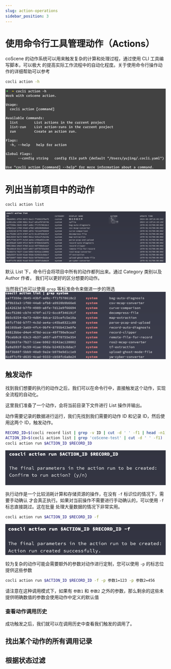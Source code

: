 ```yaml
---
slug: action-operations
sidebar_position: 3
---
```


# 使用命令行工具管理动作（Actions）

coScene 的动作系统可以用来触发复杂的计算和处理过程，通过使用 CLI 工具编写脚本，可以极大
的提高实际工作流程中的自动化程度。关于使用命令行操作动作的详细帮助可以参考

```bash
cocli action -h
```

![cocli-action-help](./img/3-cocli-action-help.png)

# 列出当前项目中的动作

```bash
cocli action list
```

![cocli-list-actions](./img/cocli-list-actions.png)

默认 List 下，命令行会将项目中所有的动作都列出来。通过 Category 类别以及 Author 作者，
我们可以更好的区分想要的动作。

当然我们也可以使用 `grep` 等标准命令来做进一步的筛选
![cocli-list-actions-grep-system](./img/cocli-list-actions-grep-system.png)

## 触发动作

找到我们想要的执行的动作之后，我们可以在命令行中，直接触发这个动作，实现全流程的自动化。

这里我们准备了一个动作，会将当前目录下文件进行 List 操作并输出。

动作需要记录的数据进行运行，我们先找到我们需要的动作 ID 和记录 ID，然后使用这两个 ID，触发动作。

```bash
RECORD_ID=$(cocli record list | grep -v ID | cut -d ' ' -f1 | head -n1)
ACTION_ID=$(cocli action list | grep 'coScene-test' | cut -d ' ' -f1)
cocli action run $ACTION_ID $RECORD_ID
```

![cocli-run-action-manual-confirm](./img/cocli-run-action-manual-confirm.png)

执行动作是一个比较消耗计算和存储资源的操作，在没有 `-f` 标识位的情况下，需要手动确认
才会真正执行。如果对当前操作不需要进行手动确认的，可以使用 `-f` 标志直接跳过。这在批量
处理大量数据的情况下非常实用。

```bash
cocli action run $ACTION_ID $RECORD_ID -f
```

![cocli-run-action-force](./img/cocli-run-action-force.png)

较为复杂的动作可能会需要额外的参数对动作进行定制，您可以使用 `-p` 的标志位提供这些参数

```bash
cocli action run $ACTION_ID $RECORD_ID -f -p 参数1=123 -p 参数2=456
```

请注意在这种调用模式下，如果有 `参数1` 和 `参数2` 之外的参数，那么剩余的这些未提供明确数值的参数会使用动作中定义的默认值

### 查看动作调用历史

成功触发之后，我们就可以在调用历史中查看我们触发的调用了。

## 找出某个动作的所有调用记录

## 根据状态过滤
